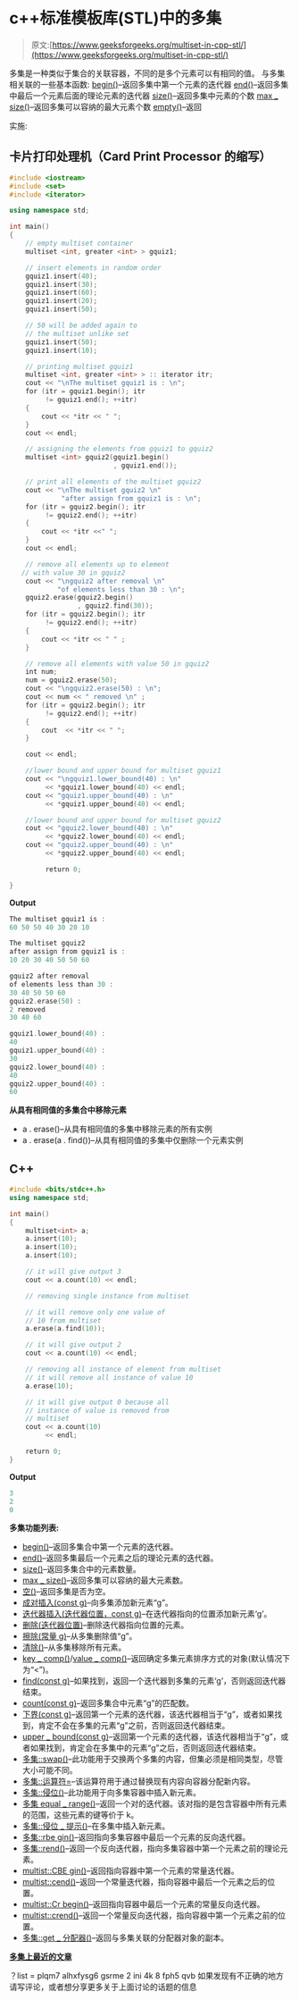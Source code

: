 # c++标准模板库(STL)中的多集

> 原文:[https://www.geeksforgeeks.org/multiset-in-cpp-stl/](https://www.geeksforgeeks.org/multiset-in-cpp-stl/)

多集是一种类似于集合的关联容器，不同的是多个元素可以有相同的值。
与多集相关联的一些基本函数:
[begin()](https://www.geeksforgeeks.org/multiset-begin-and-end-function-in-c-stl/)–返回多集中第一个元素的迭代器
[end()](https://www.geeksforgeeks.org/multiset-begin-and-end-function-in-c-stl/)–返回多集中最后一个元素后面的理论元素的迭代器
[size()](https://www.geeksforgeeks.org/multiset-size-in-c-stl-with-examples/)–返回多集中元素的个数
[max _ size()](https://www.geeksforgeeks.org/multiset-max_size-in-c-stl/)–返回多集可以容纳的最大元素个数
[empty()](https://www.geeksforgeeks.org/multiset-empty-function-in-c-stl/)–返回

实施:

## 卡片打印处理机（Card Print Processor 的缩写）

```cpp
#include <iostream>
#include <set>
#include <iterator>

using namespace std;

int main()
{
    // empty multiset container
    multiset <int, greater <int> > gquiz1;       

    // insert elements in random order
    gquiz1.insert(40);
    gquiz1.insert(30);
    gquiz1.insert(60);
    gquiz1.insert(20);
    gquiz1.insert(50);

    // 50 will be added again to
    // the multiset unlike set
    gquiz1.insert(50);
    gquiz1.insert(10);

    // printing multiset gquiz1
    multiset <int, greater <int> > :: iterator itr;
    cout << "\nThe multiset gquiz1 is : \n";
    for (itr = gquiz1.begin(); itr
         != gquiz1.end(); ++itr)
    {
        cout << *itr << " ";
    }
    cout << endl;

    // assigning the elements from gquiz1 to gquiz2
    multiset <int> gquiz2(gquiz1.begin()
                          , gquiz1.end());

    // print all elements of the multiset gquiz2
    cout << "\nThe multiset gquiz2 \n"
             "after assign from gquiz1 is : \n";
    for (itr = gquiz2.begin(); itr
         != gquiz2.end(); ++itr)
    {
        cout << *itr <<" ";
    }
    cout << endl;

    // remove all elements up to element
   // with value 30 in gquiz2
    cout << "\ngquiz2 after removal \n"
            "of elements less than 30 : \n";
    gquiz2.erase(gquiz2.begin()
                 , gquiz2.find(30));
    for (itr = gquiz2.begin(); itr
         != gquiz2.end(); ++itr)
    {
        cout << *itr << " " ;
    }

    // remove all elements with value 50 in gquiz2
    int num;
    num = gquiz2.erase(50);
    cout << "\ngquiz2.erase(50) : \n";
    cout << num << " removed \n" ;
    for (itr = gquiz2.begin(); itr
         != gquiz2.end(); ++itr)
    {
        cout  << *itr << " ";
    }

    cout << endl;

    //lower bound and upper bound for multiset gquiz1
    cout << "\ngquiz1.lower_bound(40) : \n"
         << *gquiz1.lower_bound(40) << endl;
    cout << "gquiz1.upper_bound(40) : \n"
         << *gquiz1.upper_bound(40) << endl;

    //lower bound and upper bound for multiset gquiz2
    cout << "gquiz2.lower_bound(40) : \n"
         << *gquiz2.lower_bound(40) << endl;
    cout << "gquiz2.upper_bound(40) : \n"
         << *gquiz2.upper_bound(40) << endl;

         return 0;

}
```

**Output**

```cpp
The multiset gquiz1 is : 
60 50 50 40 30 20 10 

The multiset gquiz2 
after assign from gquiz1 is : 
10 20 30 40 50 50 60 

gquiz2 after removal 
of elements less than 30 : 
30 40 50 50 60 
gquiz2.erase(50) : 
2 removed 
30 40 60 

gquiz1.lower_bound(40) : 
40
gquiz1.upper_bound(40) : 
30
gquiz2.lower_bound(40) : 
40
gquiz2.upper_bound(40) : 
60
```

**从具有相同值的多集合中移除元素**

*   a . erase()–从具有相同值的多集中移除元素的所有实例
*   a . erase(a . find())–从具有相同值的多集中仅删除一个元素实例

## C++

```cpp
#include <bits/stdc++.h>
using namespace std;

int main()
{
    multiset<int> a;
    a.insert(10);
    a.insert(10);
    a.insert(10);

    // it will give output 3
    cout << a.count(10) << endl;

    // removing single instance from multiset

    // it will remove only one value of
    // 10 from multiset
    a.erase(a.find(10));

    // it will give output 2
    cout << a.count(10) << endl;

    // removing all instance of element from multiset
    // it will remove all instance of value 10
    a.erase(10);

    // it will give output 0 because all
    // instance of value is removed from
    // multiset
    cout << a.count(10)
         << endl;

    return 0;
}
```

**Output**

```cpp
3
2
0
```

**多集功能列表:**

*   [begin()](https://www.geeksforgeeks.org/multiset-begin-and-end-function-in-c-stl/)–返回多集合中第一个元素的迭代器。
*   [end()](https://www.geeksforgeeks.org/multiset-begin-and-end-function-in-c-stl/)–返回多集最后一个元素之后的理论元素的迭代器。
*   [size()](https://www.geeksforgeeks.org/multiset-size-in-c-stl-with-examples/)–返回多集合中的元素数量。
*   [max _ size()](https://www.geeksforgeeks.org/multiset-max_size-in-c-stl/)–返回多集可以容纳的最大元素数。
*   [空()](https://www.geeksforgeeks.org/multiset-empty-function-in-c-stl/)–返回多集是否为空。
*   [成对插入(const g)](https://www.geeksforgeeks.org/multiset-insert-function-in-c-stl/)–向多集添加新元素“g”。
*   [迭代器插入(迭代器位置，const g)](https://www.geeksforgeeks.org/multiset-insert-function-in-c-stl/)–在迭代器指向的位置添加新元素‘g’。
*   [删除(迭代器位置)](https://www.geeksforgeeks.org/multiset-erase-in-c-stl/)–删除迭代器指向位置的元素。
*   [擦除(常量 g)](https://www.geeksforgeeks.org/multiset-erase-in-c-stl/)–从多集删除值“g”。
*   [清除()](https://www.geeksforgeeks.org/multiset-clear-function-in-c-stl/)–从多集移除所有元素。
*   [key _ comp()](https://www.geeksforgeeks.org/multiset-key_comp-function-in-c-stl/)/[value _ comp()](https://www.geeksforgeeks.org/multiset-value_comp-method-in-c-stl/)–返回确定多集元素排序方式的对象(默认情况下为“<”)。
*   [find(const g)](https://www.geeksforgeeks.org/multiset-find-function-in-c-stl/)–如果找到，返回一个迭代器到多集的元素‘g’，否则返回迭代器结束。
*   [count(const g)](https://www.geeksforgeeks.org/multiset-count-function-in-c-stl/)–返回多集合中元素“g”的匹配数。
*   [下界(const g)](https://www.geeksforgeeks.org/multiset-lower_bound-in-cpp-stl-with-examples/)–返回第一个元素的迭代器，该迭代器相当于“g”，或者如果找到，肯定不会在多集的元素“g”之前，否则返回迭代器结束。
*   [upper _ bound(const g)](https://www.geeksforgeeks.org/multiset-upper_bound-in-cpp-stl-with-examples/)–返回第一个元素的迭代器，该迭代器相当于“g”，或者如果找到，肯定会在多集中的元素“g”之后，否则返回迭代器结束。
*   [多集::swap()](https://www.geeksforgeeks.org/multisetswap-c-stl/)–此功能用于交换两个多集的内容，但集必须是相同类型，尽管大小可能不同。
*   [多集::运算符=](https://www.geeksforgeeks.org/multisetoperator-c-stl/)–该运算符用于通过替换现有内容向容器分配新内容。
*   [多集::侵位()](https://www.geeksforgeeks.org/multisetemplace-c-stl/)–此功能用于向多集容器中插入新元素。
*   [多集 equal _ range()](https://www.geeksforgeeks.org/multiset-equal_range-function-in-c-stl/)–返回一个对的迭代器。该对指的是包含容器中所有元素的范围，这些元素的键等价于 k。
*   [多集::侵位 _ 提示()](https://www.geeksforgeeks.org/multiset-emplace_hint-function-in-c-stl/)–在多集中插入新元素。
*   [多集::rbe gin()](https://www.geeksforgeeks.org/multiset-rbegin-and-rend-function-in-c-stl/)–返回指向多集容器中最后一个元素的反向迭代器。
*   [多集::rend()](https://www.geeksforgeeks.org/multiset-rbegin-and-rend-function-in-c-stl/)–返回一个反向迭代器，指向多集容器中第一个元素之前的理论元素。
*   [multist::CBE gin()](https://www.geeksforgeeks.org/multiset-cbegin-and-cend-function-in-c-stl/)–返回指向容器中第一个元素的常量迭代器。
*   [multist::cend()](https://www.geeksforgeeks.org/multiset-cbegin-and-cend-function-in-c-stl/)–返回一个常量迭代器，指向容器中最后一个元素之后的位置。
*   [multist::Cr begin()](https://www.geeksforgeeks.org/multiset-crbegin-and-crend-function-in-c-stl/)–返回指向容器中最后一个元素的常量反向迭代器。
*   [multist::crend()](https://www.geeksforgeeks.org/multiset-crbegin-and-crend-function-in-c-stl/)–返回一个常量反向迭代器，指向容器中第一个元素之前的位置。
*   [多集::get _ 分配器()](https://www.geeksforgeeks.org/multiset-get_allocator-function-in-c-stl/)–返回与多集关联的分配器对象的副本。

[**多集上最近的文章**](https://www.geeksforgeeks.org/tag/cpp-multiset/)

？list = plqm7 alhxfysg6 gsrme 2 ini 4k 8 fph5 qvb
如果发现有不正确的地方请写评论，或者想分享更多关于上面讨论的话题的信息